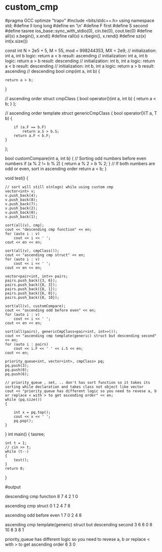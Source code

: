 # custom_cmp


#pragma GCC optimze "trapv"
#include <bits/stdc++.h>
using namespace std;
#define ll long long
#define en '\n'
#define F first
#define S second
#define tasree ios_base::sync_with_stdio(0), cin.tie(0), cout.tie(0)
#define all(x) x.begin(), x.end()
#define rall(x) x.rbegin(), x.rend()
#define sz(x) int(x.size())

const int N = 2e5 + 5, M = 55, mod = 998244353, MX = 2e9;
// initialization: int a, int b    logic: return a < b   result: ascending
// initialization: int a, int b    logic: return a > b   result: descending
// initialization: int b, int a    logic: return a < b   result: descending
// initialization: int b, int a    logic: return a > b   result: ascending
// descending
bool cmp(int a, int b)
{

    return a > b;
}

// ascending order
struct cmpClass
{
    bool operator()(int a, int b)
    {
        return a < b;
    }
};

// ascending order
template <class T>
struct genericCmpClass
{
    bool operator()(T a, T b)
    {

        if (a.F == b.F)
            return a.S > b.S;
        return a.F < b.F;
    }
};

bool customCompare(int a, int b)
{
    // Sorting odd numbers before even numbers
    if (a % 2 != b % 2)
    {
        return a % 2 > b % 2;
    }
    // If both numbers are odd or even, sort in ascending order
    return a < b;
}

void test()
{

    // sort will still o(nlogn) while using custom cmp
    vector<int> v;
    v.push_back(4);
    v.push_back(8);
    v.push_back(7);
    v.push_back(2);
    v.push_back(0);
    v.push_back(1);

    sort(all(v), cmp);
    cout << "descending cmp function" << en;
    for (auto i : v)
        cout << i << ' ';
    cout << en << en;

    sort(all(v), cmpClass());
    cout << "ascending cmp struct" << en;
    for (auto i : v)
        cout << i << ' ';
    cout << en << en;

    vector<pair<int, int>> pairs;
    pairs.push_back({3, 6});
    pairs.push_back({8, 3});
    pairs.push_back({8, 1});
    pairs.push_back({6, 0});
    pairs.push_back({8, 10});

    sort(all(v), customCompare);
    cout << "ascending odd before even" << en;
    for (auto i : v)
        cout << i << ' ';
    cout << en << en;

    sort(all(pairs), genericCmpClass<pair<int, int>>());
    cout << "ascending cmp template(generic) struct but descending second" << en;
    for (auto i : pairs)
        cout << i.F << ' ' << i.S << en;
    cout << en;

    priority_queue<int, vector<int>, cmpClass> pq;
    pq.push(3);
    pq.push(0);
    pq.push(6);

    // priority_queue , set, .. don't has sort function so it takes its sorting while declaration and takes class not object like vector
    cout << "priority_queue has different logic so you need to revese a, b or replace < with > to get ascending order" << en;
    while (pq.size())
    {

        int x = pq.top();
        cout << x << ' ';
        pq.pop();
    }
}
int main()
{
    tasree;

    int t = 1;
    // cin >> t;
    while (t--)
    {
        test();
    }
    return 0;
}


#output



descending cmp function
8 7 4 2 1 0 

ascending cmp struct
0 1 2 4 7 8 

ascending odd before even
1 7 0 2 4 8 

ascending cmp template(generic) struct but descending second
3 6
6 0
8 10
8 3
8 1

priority_queue has different logic so you need to revese a, b or replace < with > to get ascending order
6 3 0 
